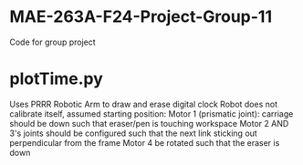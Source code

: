 # MAE-263A-F24-Project-Group-11
 Code for group project

# plotTime.py
Uses PRRR Robotic Arm to draw and erase digital clock
Robot does not calibrate itself, assumed starting position:
Motor 1 (prismatic joint): carriage should be down such that eraser/pen is touching workspace
Motor 2 AND 3's joints should be configured such that the next link sticking out perpendicular from the frame
Motor 4 be rotated such that the eraser is down
